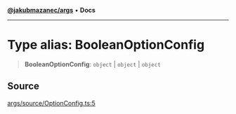 [**@jakubmazanec/args**](../README.md) • **Docs**

---

# Type alias: BooleanOptionConfig

> **BooleanOptionConfig**: `object` \| `object` \| `object`

## Source

[args/source/OptionConfig.ts:5](https://github.com/jakubmazanec/tools/blob/2f8bfe433bf76006231c1e3b5197238029672b8c/packages/args/source/OptionConfig.ts#L5)

